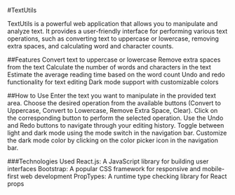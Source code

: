 #TextUtils

TextUtils is a powerful web application that allows you to manipulate and analyze text. It provides a user-friendly interface for performing various text operations, such as converting text to uppercase or lowercase, removing extra spaces, and calculating word and character counts.

##Features
Convert text to uppercase or lowercase
Remove extra spaces from the text
Calculate the number of words and characters in the text
Estimate the average reading time based on the word count
Undo and redo functionality for text editing
Dark mode support with customizable colors

##How to Use
Enter the text you want to manipulate in the provided text area.
Choose the desired operation from the available buttons (Convert to Uppercase, Convert to Lowercase, Remove Extra Space, Clear).
Click on the corresponding button to perform the selected operation.
Use the Undo and Redo buttons to navigate through your editing history.
Toggle between light and dark mode using the mode switch in the navigation bar.
Customize the dark mode color by clicking on the color picker icon in the navigation bar.

###Technologies Used
React.js: A JavaScript library for building user interfaces
Bootstrap: A popular CSS framework for responsive and mobile-first web development
PropTypes: A runtime type checking library for React props